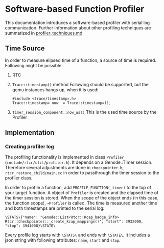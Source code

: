 # Software-based Function Profiler

This documentation introduces a software-based profiler with serial log
communication. Further information about other profiling techniques are
summarized in [profiler\_techniques.md](profiler_techniques.md)

## Time Source

In order to measure elipsed time of a function, a source of time is
required. Following might be possible:
1. RTC
2. `Trace::timestamp()` method
   Following should be supported, but the qemu instances hangs up, when it is used:
   ```
   #include <trace/timestamp=.h>
   Trace::timestamp= now  = Trace::timestamp=();
   ```

3. `Timer_session_component::now_us()`
   This is the used time source by the Profiler

## Implementation

### Creating profiler log

The profiling functionality is implemented in class `Profiler`
(`include/rtcr/util/profiler.h`). It depends on a Genode::Timer
session. Therefore several adjustments are done in `checkpointer.h`,
`rtcr_restore_child/main.cc` in order to passthrough the timer session to the
profiler class.

In order to profile a function, add `PROFILE_FUNCTION(_timer)` to the top of
your target function. A object of `Profiler` is created and the elapsed time of
the timer session is stored. When the scope of the object ends (in this case,
the function scope), `~Profiler` is called. The time is measured another time
and both timestamps are printed to the serial log:

```
\STATS\{"name": "Genode::List<Rtcr::Kcap_badge_info> Rtcr::Checkpointer::_create_kcap_mappings()", "start": 3932000, "stop": 3941000}\STATE\
```

Every profile log starts with  `\STATS\` and ends with `\STATE\`. It includes a
json string with following attributes: `name`, `start` and `stop`.


